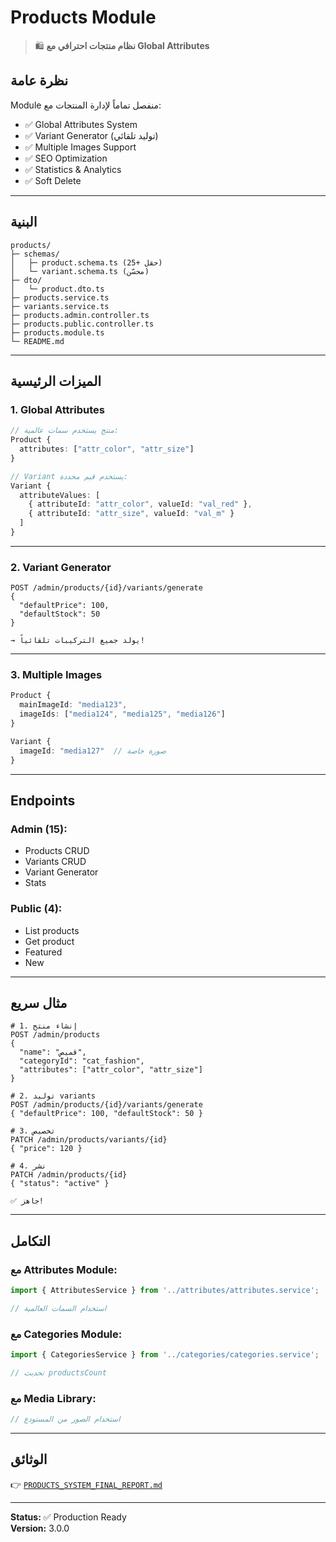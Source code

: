 # Products Module

> 🛍️ **نظام منتجات احترافي مع Global Attributes**

## نظرة عامة

Module منفصل تماماً لإدارة المنتجات مع:
- ✅ Global Attributes System
- ✅ Variant Generator (توليد تلقائي)
- ✅ Multiple Images Support
- ✅ SEO Optimization
- ✅ Statistics & Analytics
- ✅ Soft Delete

---

## البنية

```
products/
├─ schemas/
│   ├─ product.schema.ts (25+ حقل)
│   └─ variant.schema.ts (محسّن)
├─ dto/
│   └─ product.dto.ts
├─ products.service.ts
├─ variants.service.ts
├─ products.admin.controller.ts
├─ products.public.controller.ts
├─ products.module.ts
└─ README.md
```

---

## الميزات الرئيسية

### 1. Global Attributes

```typescript
// منتج يستخدم سمات عالمية:
Product {
  attributes: ["attr_color", "attr_size"]
}

// Variant يستخدم قيم محددة:
Variant {
  attributeValues: [
    { attributeId: "attr_color", valueId: "val_red" },
    { attributeId: "attr_size", valueId: "val_m" }
  ]
}
```

---

### 2. Variant Generator

```http
POST /admin/products/{id}/variants/generate
{
  "defaultPrice": 100,
  "defaultStock": 50
}

→ يولد جميع التركيبات تلقائياً!
```

---

### 3. Multiple Images

```typescript
Product {
  mainImageId: "media123",
  imageIds: ["media124", "media125", "media126"]
}

Variant {
  imageId: "media127"  // صورة خاصة
}
```

---

## Endpoints

### Admin (15):
- Products CRUD
- Variants CRUD
- Variant Generator
- Stats

### Public (4):
- List products
- Get product
- Featured
- New

---

## مثال سريع

```http
# 1. إنشاء منتج
POST /admin/products
{
  "name": "قميص",
  "categoryId": "cat_fashion",
  "attributes": ["attr_color", "attr_size"]
}

# 2. توليد variants
POST /admin/products/{id}/variants/generate
{ "defaultPrice": 100, "defaultStock": 50 }

# 3. تخصيص
PATCH /admin/products/variants/{id}
{ "price": 120 }

# 4. نشر
PATCH /admin/products/{id}
{ "status": "active" }

✅ جاهز!
```

---

## التكامل

### مع Attributes Module:

```typescript
import { AttributesService } from '../attributes/attributes.service';

// استخدام السمات العالمية
```

### مع Categories Module:

```typescript
import { CategoriesService } from '../categories/categories.service';

// تحديث productsCount
```

### مع Media Library:

```typescript
// استخدام الصور من المستودع
```

---

## الوثائق

👉 [`PRODUCTS_SYSTEM_FINAL_REPORT.md`](../../../PRODUCTS_SYSTEM_FINAL_REPORT.md)

---

**Status:** ✅ Production Ready  
**Version:** 3.0.0

